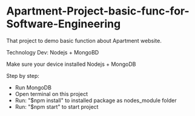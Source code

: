 # Apartment-Project-basic-func-for-Software-Engineering

That project to demo basic function about Apartment website.

Technology Dev: Nodejs + MongoBD

Make sure your device installed Nodejs + MongoDB

Step by step:
+ Run MongoDB
+ Open terminal on this project
+ Run: "$npm install" to installed package as nodes_module folder
+ Run: "$npm start" to start project

